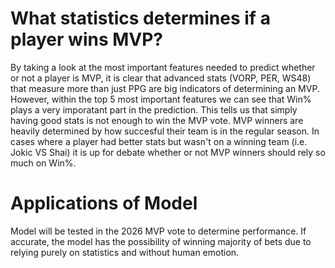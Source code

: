 # What statistics determines if a player wins MVP?
By taking a look at the most important features needed to predict whether or not a player is MVP, it is clear that advanced stats (VORP, PER, WS48) that measure more than just PPG are big indicators of determining an MVP.
However, within the top 5 most important features we can see that Win% plays a very imporatant part in the prediction. This tells us that simply having good stats is not enough to win the MVP vote.
MVP winners are heavily determined by how succesful their team is in the regular season. In cases where a player had better stats but wasn't on a winning team (i.e. Jokic VS Shai) it is up for debate whether or not MVP winners should rely so much on Win%.

# Applications of Model
Model will be tested in the 2026 MVP vote to determine performance. If accurate, the model has the possibility of winning majority of bets due to relying purely on statistics and without human emotion.
